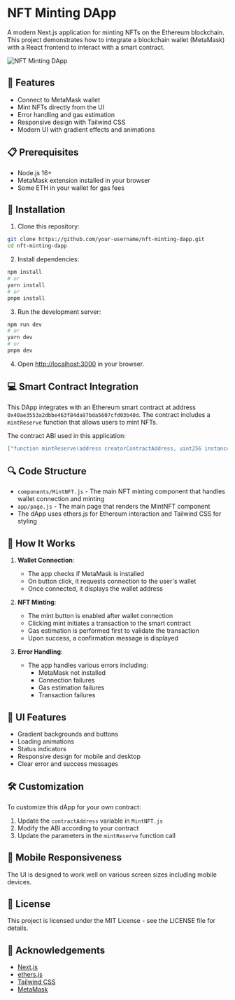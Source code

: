 # NFT Minting DApp

A modern Next.js application for minting NFTs on the Ethereum blockchain. This project demonstrates how to integrate a blockchain wallet (MetaMask) with a React frontend to interact with a smart contract.

![NFT Minting DApp](https://github.com/your-username/nft-minting-dapp/raw/main/screenshot.png)

## 🚀 Features

- Connect to MetaMask wallet
- Mint NFTs directly from the UI
- Error handling and gas estimation
- Responsive design with Tailwind CSS
- Modern UI with gradient effects and animations

## 📋 Prerequisites

- Node.js 16+
- MetaMask extension installed in your browser
- Some ETH in your wallet for gas fees

## 🔧 Installation

1. Clone this repository:

```bash
git clone https://github.com/your-username/nft-minting-dapp.git
cd nft-minting-dapp
```

2. Install dependencies:

```bash
npm install
# or
yarn install
# or
pnpm install
```

3. Run the development server:

```bash
npm run dev
# or
yarn dev
# or
pnpm dev
```

4. Open [http://localhost:3000](http://localhost:3000) in your browser.

## 💻 Smart Contract Integration

This DApp integrates with an Ethereum smart contract at address `0x40ae3553a2dbbe463f84da97bda5607cfd03b40d`. The contract includes a `mintReserve` function that allows users to mint NFTs.

The contract ABI used in this application:

```json
["function mintReserve(address creatorContractAddress, uint256 instanceId, uint32 mintCount) external"]
```

## 🔍 Code Structure

- `components/MintNFT.js` - The main NFT minting component that handles wallet connection and minting
- `app/page.js` - The main page that renders the MintNFT component
- The dApp uses ethers.js for Ethereum interaction and Tailwind CSS for styling

## 🧠 How It Works

1. **Wallet Connection**:

   - The app checks if MetaMask is installed
   - On button click, it requests connection to the user's wallet
   - Once connected, it displays the wallet address

2. **NFT Minting**:

   - The mint button is enabled after wallet connection
   - Clicking mint initiates a transaction to the smart contract
   - Gas estimation is performed first to validate the transaction
   - Upon success, a confirmation message is displayed

3. **Error Handling**:
   - The app handles various errors including:
     - MetaMask not installed
     - Connection failures
     - Gas estimation failures
     - Transaction failures

## 🎨 UI Features

- Gradient backgrounds and buttons
- Loading animations
- Status indicators
- Responsive design for mobile and desktop
- Clear error and success messages

## 🛠️ Customization

To customize this dApp for your own contract:

1. Update the `contractAddress` variable in `MintNFT.js`
2. Modify the ABI according to your contract
3. Update the parameters in the `mintReserve` function call

## 📱 Mobile Responsiveness

The UI is designed to work well on various screen sizes including mobile devices.

## 📄 License

This project is licensed under the MIT License - see the LICENSE file for details.

## 🙏 Acknowledgements

- [Next.js](https://nextjs.org/)
- [ethers.js](https://docs.ethers.org/)
- [Tailwind CSS](https://tailwindcss.com/)
- [MetaMask](https://metamask.io/)
